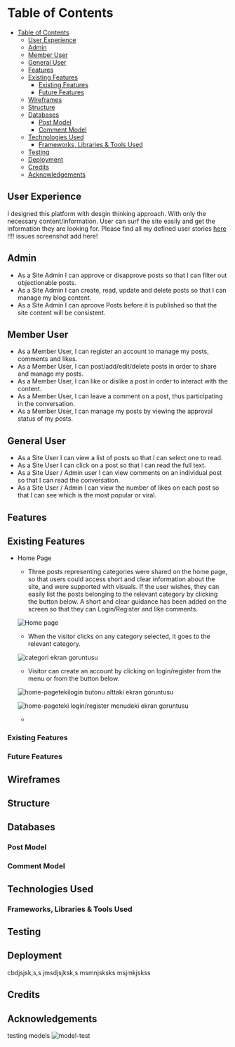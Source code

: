 # Table of Contents

- [Table of Contents](#table-of-contents)
  - [User Experience](#user-experience)
  - [Admin](#admin)
  - [Member User](#member-user)
  - [General User](#general-user)
  - [Features](#features)
  - [Existing Features](#existing-features)
    - [Existing Features](#existing-features-1)
    - [Future Features](#future-features)
  - [Wireframes](#wireframes)
  - [Structure](#structure)
  - [Databases](#databases)
    - [Post Model](#post-model)
    - [Comment Model](#comment-model)
  - [Technologies Used](#technologies-used)
    - [Frameworks, Libraries \& Tools Used](#frameworks-libraries--tools-used)
  - [Testing](#testing)
  - [Deployment](#deployment)
  - [Credits](#credits)
  - [Acknowledgements](#acknowledgements)

## User Experience

I designed this platform with desgin thinking approach. With only the necessary content/information. User can surf the site easily and get the information they are looking for. Please find all my defined user stories [here]()    !!!! issues screenshot add here!

## Admin
  * As a Site Admin I can approve or disapprove posts so that I can filter out objectionable posts.
  * As a Site Admin I can create, read, update and delete posts so that I can manage my blog content.
  * As a Site Admin I can aproove Posts before it is published so that the site content will be consistent.


## Member User
* As a Member User, I can register an account to manage my posts, comments and likes.
* As a Member User, I can post/add/edit/delete posts in order to share and manage my posts.
* As a Member User, I can like or dislike a post in order to interact with the content.
* As a Member User, I can leave a comment on a post, thus participating in the conversation.
* As a Member User, I can manage my posts by viewing the approval status of my posts.

## General User
* As a Site User I can view a list of posts so that I can select one to read.
* As a Site User I can click on a post so that I can read the full text.
* As a Site User / Admin user I can view comments on an individual post so that I can read the conversation.
* As a Site User / Admin I can view the number of likes on each post so that I can see which is the most popular or viral.

## Features

## Existing Features
- Home Page
  - Three posts representing categories were shared on the home page, so that users could access short and clear information about the site, and were supported with visuals. If the user wishes, they can easily list the posts belonging to the relevant category by clicking the button below. A short and clear guidance has been added on the screen so that they can Login/Register and like comments.
  
  ![Home page ](ekran_goruntusu_dosya_adi.png)

  - When the visitor clicks on any category selected, it goes to the relevant category. 

  ![categori ekran goruntusu ](ekran_goruntusu_dosya_adi.png)

  - Visitor can create an account by clicking on login/register from the menu or from the button below.
    
  ![home-pagetekilogin butonu alttaki ekran goruntusu ](ekran_goruntusu_dosya_adi.png)

  ![home-pageteki login/register menudeki ekran goruntusu ](ekran_goruntusu_dosya_adi.png)

  - 


### Existing Features

### Future Features

## Wireframes

## Structure

## Databases

### Post Model

### Comment Model

## Technologies Used

### Frameworks, Libraries & Tools Used

## Testing

## Deployment
cbdjsjsk,s,s 
jmsdjsjksk,s
msmnjsksks
msjmkjskss


## Credits

## Acknowledgements


testing models
![model-test](/Users/merve/deneme_heroku/documents/homepage-test-code.png)